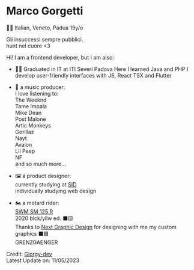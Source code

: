 #  Marco Gorgetti
🤌🏻 Italian, Veneto, Padua
19y/o

Gli insuccessi sempre pubblici. <br>
hunt nel cuore <3 <br>

Hi! I am a frontend developer, but I am also:
 
 - 👨‍🎓 Graduated in IT at ITI Severi Padova
    Here I learned Java and PHP
    I develop user-friendly interfaces with JS, React TSX and Flutter

 - 🎵 a music producer: <br>
    I love listening to:  <br>
     The Weeknd  <br>
     Tame Impala <br>
     Mike Dean <br>
     Post Malone <br>
     Artic Monkeys  <br>
     Gorillaz <br>
     Nayt <br>
     Avaion <br>
     Lil Peep <br>
     NF <br>
     and so much more...
     
 
 - 🖼️ a product designer: <br>
    currently studying at [SID](https://www.scuolaitalianadesign.com)<br>
    individually studying web design

 - 🏍️ a motard rider: <br>
    [SWM SM 125 R](https://swm-motorcycles.it/it/product/sm-125-r/) <br>
    2020 blck/yllw ed. ⬛🟨<br>
    Thanks to [Next Graphic Design](https://www.nextgd.it) for designing with me my custom graphics ⬛🟦 <br>
    GRENZGAENGER

Credit: [Giorgy-dev](https://github.com/Giorgy-dev)             
Latest Update on: 11/05/2023
